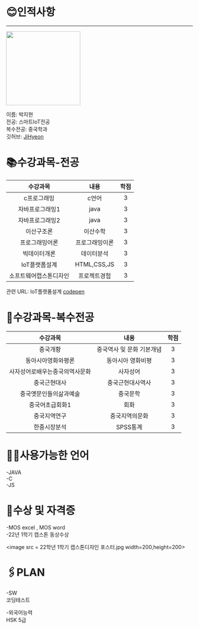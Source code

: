 # 😊인적사항   
***

<image src = 나.jpg height=200 width=200>  

  
  이름: 박지현   
  전공: 스마트IoT전공   
  복수전공: 중국학과   
  깃허브: [JiHyeon](https://github.com/JiHyeoniii/github)
  
# 📚수강과목-전공
  
  |**수강과목**|**내용**|**학점**|  
  |:---:|:---:|:---:|
  |c프로그래밍|c언어|3|   
  |자바프로그래밍1|java|3|
  |자바프로그래밍2|java|3|
  |이산구조론|이산수학|3|
  |프로그래밍어론|프로그래밍이론|3|
  |빅데이터개론|데이터분석|3|
  |IoT플랫폼설계|HTML,CSS,JS|3|
  |소프트웨어캡스톤디자인|프로젝트경험|3|
  
  관련 URL: IoT플랫폼설계 [codepen](https://codepen.io/your-work)
  
# 📖수강과목-복수전공
  
  |**수강과목**|**내용**|**학점**|    
  |:---:|:---:|:---:|
  |중국개황|중국역사 및 문화 기본개념|3|  
  |동아시아영화와평론|동아시아 영화비평|3|
  |사자성어로배우는중국의역사문화|사자성어|3|
  |중국근현대사|중국근현대사역사|3|
  |중국옛문인들의삶과예술|중국문학|3|
  |중국어초급회화1|회화|3|
  |중국지역연구|중국지역의문화|3|
  |한중시장분석|SPSS통계|3|

# 👩‍💻사용가능한 언어
  
  -JAVA   
  -C   
  -JS   
  
# 🏅수상 및 자격증
  
  -MOS excel , MOS word    
  -22년 1학기 캡스톤 동상수상   
  
 <image src = 22학년 1학기 캡스톤디자인 포스터.jpg width=200,height=200>
  
# 🖇PLAN
  
  -SW    
  코딩테스트   
  
  -외국어능력    
  HSK 5급    

